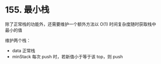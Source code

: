 # 155. 最小栈

除了正常栈的功能外，还需要维护一个额外方法以 O(1) 时间复杂度随时获取栈中最小的值

维护两个栈：

-   data 正常栈
-   minStack 每次 push 时，若新值小于等于该 top，则 push

